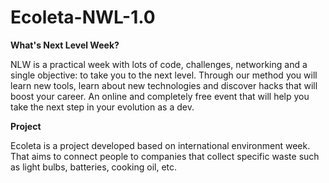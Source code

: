 # Ecoleta-NWL-1.0

**What's Next Level Week?** 

NLW is a practical week with lots of code, challenges, networking and a single objective: to take you to the next level. Through our method you will learn new tools, learn about new technologies and discover hacks that will boost your career. An online and completely free event that will help you take the next step in your evolution as a dev.

**Project**

Ecoleta is a project developed based on international environment week. That aims to connect people to companies that collect specific waste such as light bulbs, batteries, cooking oil, etc.

